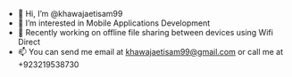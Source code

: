 - 👋 Hi, I’m @khawajaetisam99
- 👀 I’m interested in Mobile Applications Development
- 🌱 Recently working on offline file sharing between devices using Wifi Direct
- 📫 You can send me email at khawajaetisam99@gmail.com or call me at +923219538730

<!---
khawajaetisam99/khawajaetisam99 is a ✨ special ✨ repository because its `README.md` (this file) appears on your GitHub profile.
You can click the Preview link to take a look at your changes.
--->
